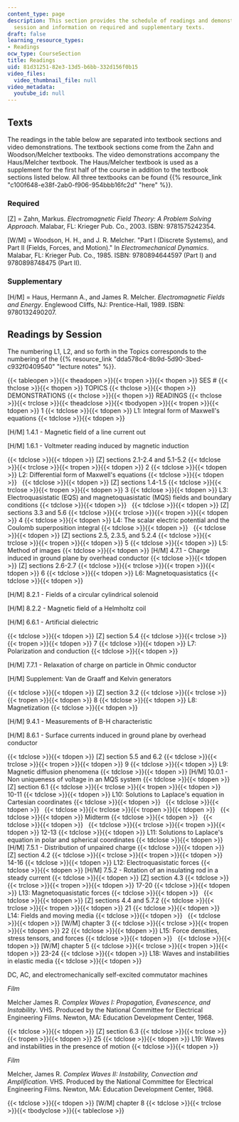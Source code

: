 ```yaml
---
content_type: page
description: This section provides the schedule of readings and demonstrations by
  session and information on required and supplementary texts.
draft: false
learning_resource_types:
- Readings
ocw_type: CourseSection
title: Readings
uid: 81d31251-82e3-13d5-b6bb-332d156f0b15
video_files:
  video_thumbnail_file: null
video_metadata:
  youtube_id: null
---
```

## Texts

The readings in the table below are separated into textbook sections and video demonstrations. The textbook sections come from the Zahn and Woodson/Melcher textbooks. The video demonstrations accompany the Haus/Melcher textbook. The Haus/Melcher textbook is used as a supplement for the first half of the course in addition to the textbook sections listed below. All three textbooks can be found {{% resource_link "c100f648-e38f-2ab0-f906-954bbb16fc2d" "here" %}}.

### Required

\[Z\] = Zahn, Markus. *Electromagnetic Field Theory: A Problem Solving Approach*. Malabar, FL: Krieger Pub. Co., 2003. ISBN: 9781575242354.

\[W/M\] = Woodson, H. H., and J. R. Melcher. "Part I (Discrete Systems), and Part II (Fields, Forces, and Motion)." In *Electromechanical Dynamics*. Malabar, FL: Krieger Pub. Co., 1985. ISBN: 9780894644597 (Part I) and 9780898748475 (Part II).

### Supplementary

\[H/M\] = Haus, Hermann A., and James R. Melcher. *Electromagnetic Fields and Energy*. Englewood Cliffs, NJ: Prentice-Hall, 1989. ISBN: 9780132490207.

## Readings by Session

The numbering L1, L2, and so forth in the Topics corresponds to the numbering of the {{% resource_link "dda578c4-8b9d-5d90-3bed-c932f0409540" "lecture notes" %}}.

{{< tableopen >}}{{< theadopen >}}{{< tropen >}}{{< thopen >}}
SES #
{{< thclose >}}{{< thopen >}}
TOPICS
{{< thclose >}}{{< thopen >}}
DEMONSTRATIONS
{{< thclose >}}{{< thopen >}}
READINGS
{{< thclose >}}{{< trclose >}}{{< theadclose >}}{{< tbodyopen >}}{{< tropen >}}{{< tdopen >}}
1
{{< tdclose >}}{{< tdopen >}}
L1: Integral form of Maxwell's equations
{{< tdclose >}}{{< tdopen >}}

\[H/M\] 1.4.1 - Magnetic field of a line current out

\[H/M\] 1.6.1 - Voltmeter reading induced by magnetic induction

{{< tdclose >}}{{< tdopen >}}
\[Z\] sections 2.1-2.4 and 5.1-5.2
{{< tdclose >}}{{< trclose >}}{{< tropen >}}{{< tdopen >}}
2
{{< tdclose >}}{{< tdopen >}}
L2: Differential form of Maxwell's equations
{{< tdclose >}}{{< tdopen >}}
 
{{< tdclose >}}{{< tdopen >}}
\[Z\] sections 1.4-1.5
{{< tdclose >}}{{< trclose >}}{{< tropen >}}{{< tdopen >}}
3
{{< tdclose >}}{{< tdopen >}}
L3: Electroquasistatic (EQS) and magnetoquasistatic (MQS) fields and boundary conditions
{{< tdclose >}}{{< tdopen >}}
 
{{< tdclose >}}{{< tdopen >}}
\[Z\] sections 3.3 and 5.6
{{< tdclose >}}{{< trclose >}}{{< tropen >}}{{< tdopen >}}
4
{{< tdclose >}}{{< tdopen >}}
L4: The scalar electric potential and the Coulomb superposition integral
{{< tdclose >}}{{< tdopen >}}
 
{{< tdclose >}}{{< tdopen >}}
\[Z\] sections 2.5, 2.3.5, and 5.2.4
{{< tdclose >}}{{< trclose >}}{{< tropen >}}{{< tdopen >}}
5
{{< tdclose >}}{{< tdopen >}}
L5: Method of images
{{< tdclose >}}{{< tdopen >}}
\[H/M\] 4.7.1 - Charge induced in ground plane by overhead conductor
{{< tdclose >}}{{< tdopen >}}
\[Z\] sections 2.6-2.7
{{< tdclose >}}{{< trclose >}}{{< tropen >}}{{< tdopen >}}
6
{{< tdclose >}}{{< tdopen >}}
L6: Magnetoquasistatics
{{< tdclose >}}{{< tdopen >}}

\[H/M\] 8.2.1 - Fields of a circular cylindrical solenoid

\[H/M\] 8.2.2 - Magnetic field of a Helmholtz coil

\[H/M\] 6.6.1 - Artificial dielectric

{{< tdclose >}}{{< tdopen >}}
\[Z\] section 5.4
{{< tdclose >}}{{< trclose >}}{{< tropen >}}{{< tdopen >}}
7
{{< tdclose >}}{{< tdopen >}}
L7: Polarization and conduction
{{< tdclose >}}{{< tdopen >}}

\[H/M\] 7.7.1 - Relaxation of charge on particle in Ohmic conductor

\[H/M\] Supplement: Van de Graaff and Kelvin generators

{{< tdclose >}}{{< tdopen >}}
\[Z\] section 3.2
{{< tdclose >}}{{< trclose >}}{{< tropen >}}{{< tdopen >}}
8
{{< tdclose >}}{{< tdopen >}}
L8: Magnetization
{{< tdclose >}}{{< tdopen >}}

\[H/M\] 9.4.1 - Measurements of B-H characteristic

\[H/M\] 8.6.1 - Surface currents induced in ground plane by overhead conductor

{{< tdclose >}}{{< tdopen >}}
\[Z\] section 5.5 and 6.2
{{< tdclose >}}{{< trclose >}}{{< tropen >}}{{< tdopen >}}
9
{{< tdclose >}}{{< tdopen >}}
L9: Magnetic diffusion phenomena
{{< tdclose >}}{{< tdopen >}}
\[H/M\] 10.0.1 - Non uniqueness of voltage in an MQS system
{{< tdclose >}}{{< tdopen >}}
\[Z\] section 6.1
{{< tdclose >}}{{< trclose >}}{{< tropen >}}{{< tdopen >}}
10-11
{{< tdclose >}}{{< tdopen >}}
L10: Solutions to Laplace's equation in Cartesian coordinates
{{< tdclose >}}{{< tdopen >}}
 
{{< tdclose >}}{{< tdopen >}}
 
{{< tdclose >}}{{< trclose >}}{{< tropen >}}{{< tdopen >}}
 
{{< tdclose >}}{{< tdopen >}}
Midterm
{{< tdclose >}}{{< tdopen >}}
 
{{< tdclose >}}{{< tdopen >}}
 
{{< tdclose >}}{{< trclose >}}{{< tropen >}}{{< tdopen >}}
12-13
{{< tdclose >}}{{< tdopen >}}
L11: Solutions to Laplace's equation in polar and spherical coordinates
{{< tdclose >}}{{< tdopen >}}
\[H/M\] 7.5.1 - Distribution of unpaired charge
{{< tdclose >}}{{< tdopen >}}
\[Z\] section 4.2
{{< tdclose >}}{{< trclose >}}{{< tropen >}}{{< tdopen >}}
14-16
{{< tdclose >}}{{< tdopen >}}
L12: Electroquasistatic forces
{{< tdclose >}}{{< tdopen >}}
\[H/M\] 7.5.2 - Rotation of an insulating rod in a steady current
{{< tdclose >}}{{< tdopen >}}
\[Z\] section 4.3
{{< tdclose >}}{{< trclose >}}{{< tropen >}}{{< tdopen >}}
17-20
{{< tdclose >}}{{< tdopen >}}
L13: Magnetoquasistatic forces
{{< tdclose >}}{{< tdopen >}}
 
{{< tdclose >}}{{< tdopen >}}
\[Z\] sections 4.4 and 5.7.2
{{< tdclose >}}{{< trclose >}}{{< tropen >}}{{< tdopen >}}
21
{{< tdclose >}}{{< tdopen >}}
L14: Fields and moving media
{{< tdclose >}}{{< tdopen >}}
 
{{< tdclose >}}{{< tdopen >}}
\[W/M\] chapter 3
{{< tdclose >}}{{< trclose >}}{{< tropen >}}{{< tdopen >}}
22
{{< tdclose >}}{{< tdopen >}}
L15: Force densities, stress tensors, and forces
{{< tdclose >}}{{< tdopen >}}
 
{{< tdclose >}}{{< tdopen >}}
\[W/M\] chapter 5
{{< tdclose >}}{{< trclose >}}{{< tropen >}}{{< tdopen >}}
23-24
{{< tdclose >}}{{< tdopen >}}
L18: Waves and instabilities in elastic media
{{< tdclose >}}{{< tdopen >}}

DC, AC, and electromechanically self-excited commutator machines

*Film*

Melcher James R. *Complex Waves I: Propagation, Evanescence, and Instability*. VHS. Produced by the National Committee for Electrical Engineering Films. Newton, MA: Education Development Center, 1968.

{{< tdclose >}}{{< tdopen >}}
\[Z\] section 6.3
{{< tdclose >}}{{< trclose >}}{{< tropen >}}{{< tdopen >}}
25
{{< tdclose >}}{{< tdopen >}}
L19: Waves and instabilities in the presence of motion
{{< tdclose >}}{{< tdopen >}}

*Film*

Melcher, James R. *Complex Waves II: Instability, Convection and Amplification*. VHS. Produced by the National Committee for Electrical Engineering Films. Newton, MA: Education Development Center, 1968.

{{< tdclose >}}{{< tdopen >}}
\[W/M\] chapter 8
{{< tdclose >}}{{< trclose >}}{{< tbodyclose >}}{{< tableclose >}}